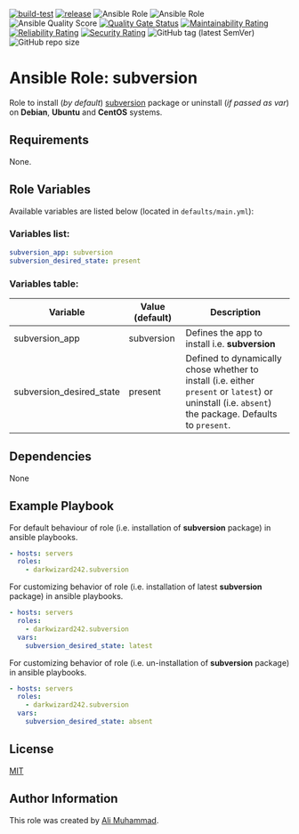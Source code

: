[![build-test](https://github.com/darkwizard242/ansible-role-subversion/workflows/build-and-test/badge.svg?branch=master)](https://github.com/darkwizard242/ansible-role-subversion/actions?query=workflow%3Abuild-and-test) [![release](https://github.com/darkwizard242/ansible-role-subversion/workflows/release/badge.svg)](https://github.com/darkwizard242/ansible-role-subversion/actions?query=workflow%3Arelease) ![Ansible Role](https://img.shields.io/ansible/role/45977?color=dark%20green%20) ![Ansible Role](https://img.shields.io/ansible/role/d/45977?label=role%20downloads) ![Ansible Quality Score](https://img.shields.io/ansible/quality/45977?label=ansible%20quality%20score) [![Quality Gate Status](https://sonarcloud.io/api/project_badges/measure?project=ansible-role-subversion&metric=alert_status)](https://sonarcloud.io/dashboard?id=ansible-role-subversion) [![Maintainability Rating](https://sonarcloud.io/api/project_badges/measure?project=ansible-role-subversion&metric=sqale_rating)](https://sonarcloud.io/dashboard?id=ansible-role-subversion) [![Reliability Rating](https://sonarcloud.io/api/project_badges/measure?project=ansible-role-subversion&metric=reliability_rating)](https://sonarcloud.io/dashboard?id=ansible-role-subversion) [![Security Rating](https://sonarcloud.io/api/project_badges/measure?project=ansible-role-subversion&metric=security_rating)](https://sonarcloud.io/dashboard?id=ansible-role-subversion) ![GitHub tag (latest SemVer)](https://img.shields.io/github/tag/darkwizard242/ansible-role-subversion?label=release) ![GitHub repo size](https://img.shields.io/github/repo-size/darkwizard242/ansible-role-subversion?color=orange&style=flat-square)

# Ansible Role: subversion

Role to install (_by default_) [subversion](https://subversion.apache.org/) package or uninstall (_if passed as var_) on **Debian**, **Ubuntu** and **CentOS** systems.

## Requirements

None.

## Role Variables

Available variables are listed below (located in `defaults/main.yml`):

### Variables list:

```yaml
subversion_app: subversion
subversion_desired_state: present
```

### Variables table:

Variable                 | Value (default) | Description
------------------------ | --------------- | ----------------------------------------------------------------------------------------------------------------------------------------------------
subversion_app           | subversion      | Defines the app to install i.e. **subversion**
subversion_desired_state | present         | Defined to dynamically chose whether to install (i.e. either `present` or `latest`) or uninstall (i.e. `absent`) the package. Defaults to `present`.

## Dependencies

None

## Example Playbook

For default behaviour of role (i.e. installation of **subversion** package) in ansible playbooks.

```yaml
- hosts: servers
  roles:
    - darkwizard242.subversion
```

For customizing behavior of role (i.e. installation of latest **subversion** package) in ansible playbooks.

```yaml
- hosts: servers
  roles:
    - darkwizard242.subversion
  vars:
    subversion_desired_state: latest
```

For customizing behavior of role (i.e. un-installation of **subversion** package) in ansible playbooks.

```yaml
- hosts: servers
  roles:
    - darkwizard242.subversion
  vars:
    subversion_desired_state: absent
```

## License

[MIT](https://github.com/darkwizard242/ansible-role-subversion/blob/master/LICENSE)

## Author Information

This role was created by [Ali Muhammad](https://www.linkedin.com/in/ali-muhammad-759791130/).

